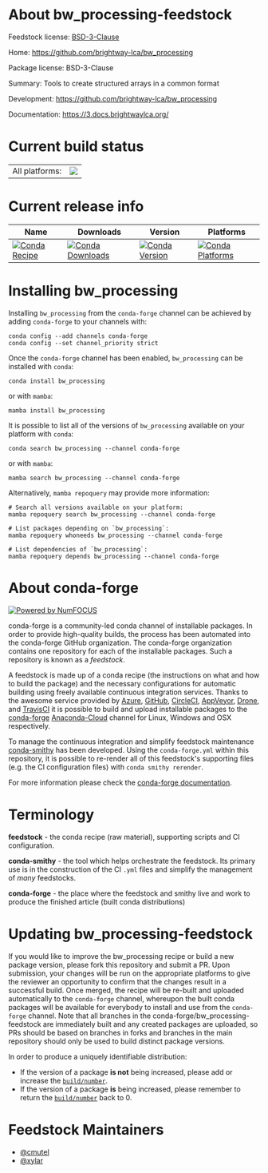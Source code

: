 About bw_processing-feedstock
=============================

Feedstock license: [BSD-3-Clause](https://github.com/conda-forge/bw_processing-feedstock/blob/main/LICENSE.txt)

Home: https://github.com/brightway-lca/bw_processing

Package license: BSD-3-Clause

Summary: Tools to create structured arrays in a common format

Development: https://github.com/brightway-lca/bw_processing

Documentation: https://3.docs.brightwaylca.org/

Current build status
====================


<table><tr><td>All platforms:</td>
    <td>
      <a href="https://dev.azure.com/conda-forge/feedstock-builds/_build/latest?definitionId=16967&branchName=main">
        <img src="https://dev.azure.com/conda-forge/feedstock-builds/_apis/build/status/bw_processing-feedstock?branchName=main">
      </a>
    </td>
  </tr>
</table>

Current release info
====================

| Name | Downloads | Version | Platforms |
| --- | --- | --- | --- |
| [![Conda Recipe](https://img.shields.io/badge/recipe-bw_processing-green.svg)](https://anaconda.org/conda-forge/bw_processing) | [![Conda Downloads](https://img.shields.io/conda/dn/conda-forge/bw_processing.svg)](https://anaconda.org/conda-forge/bw_processing) | [![Conda Version](https://img.shields.io/conda/vn/conda-forge/bw_processing.svg)](https://anaconda.org/conda-forge/bw_processing) | [![Conda Platforms](https://img.shields.io/conda/pn/conda-forge/bw_processing.svg)](https://anaconda.org/conda-forge/bw_processing) |

Installing bw_processing
========================

Installing `bw_processing` from the `conda-forge` channel can be achieved by adding `conda-forge` to your channels with:

```
conda config --add channels conda-forge
conda config --set channel_priority strict
```

Once the `conda-forge` channel has been enabled, `bw_processing` can be installed with `conda`:

```
conda install bw_processing
```

or with `mamba`:

```
mamba install bw_processing
```

It is possible to list all of the versions of `bw_processing` available on your platform with `conda`:

```
conda search bw_processing --channel conda-forge
```

or with `mamba`:

```
mamba search bw_processing --channel conda-forge
```

Alternatively, `mamba repoquery` may provide more information:

```
# Search all versions available on your platform:
mamba repoquery search bw_processing --channel conda-forge

# List packages depending on `bw_processing`:
mamba repoquery whoneeds bw_processing --channel conda-forge

# List dependencies of `bw_processing`:
mamba repoquery depends bw_processing --channel conda-forge
```


About conda-forge
=================

[![Powered by
NumFOCUS](https://img.shields.io/badge/powered%20by-NumFOCUS-orange.svg?style=flat&colorA=E1523D&colorB=007D8A)](https://numfocus.org)

conda-forge is a community-led conda channel of installable packages.
In order to provide high-quality builds, the process has been automated into the
conda-forge GitHub organization. The conda-forge organization contains one repository
for each of the installable packages. Such a repository is known as a *feedstock*.

A feedstock is made up of a conda recipe (the instructions on what and how to build
the package) and the necessary configurations for automatic building using freely
available continuous integration services. Thanks to the awesome service provided by
[Azure](https://azure.microsoft.com/en-us/services/devops/), [GitHub](https://github.com/),
[CircleCI](https://circleci.com/), [AppVeyor](https://www.appveyor.com/),
[Drone](https://cloud.drone.io/welcome), and [TravisCI](https://travis-ci.com/)
it is possible to build and upload installable packages to the
[conda-forge](https://anaconda.org/conda-forge) [Anaconda-Cloud](https://anaconda.org/)
channel for Linux, Windows and OSX respectively.

To manage the continuous integration and simplify feedstock maintenance
[conda-smithy](https://github.com/conda-forge/conda-smithy) has been developed.
Using the ``conda-forge.yml`` within this repository, it is possible to re-render all of
this feedstock's supporting files (e.g. the CI configuration files) with ``conda smithy rerender``.

For more information please check the [conda-forge documentation](https://conda-forge.org/docs/).

Terminology
===========

**feedstock** - the conda recipe (raw material), supporting scripts and CI configuration.

**conda-smithy** - the tool which helps orchestrate the feedstock.
                   Its primary use is in the construction of the CI ``.yml`` files
                   and simplify the management of *many* feedstocks.

**conda-forge** - the place where the feedstock and smithy live and work to
                  produce the finished article (built conda distributions)


Updating bw_processing-feedstock
================================

If you would like to improve the bw_processing recipe or build a new
package version, please fork this repository and submit a PR. Upon submission,
your changes will be run on the appropriate platforms to give the reviewer an
opportunity to confirm that the changes result in a successful build. Once
merged, the recipe will be re-built and uploaded automatically to the
`conda-forge` channel, whereupon the built conda packages will be available for
everybody to install and use from the `conda-forge` channel.
Note that all branches in the conda-forge/bw_processing-feedstock are
immediately built and any created packages are uploaded, so PRs should be based
on branches in forks and branches in the main repository should only be used to
build distinct package versions.

In order to produce a uniquely identifiable distribution:
 * If the version of a package **is not** being increased, please add or increase
   the [``build/number``](https://docs.conda.io/projects/conda-build/en/latest/resources/define-metadata.html#build-number-and-string).
 * If the version of a package **is** being increased, please remember to return
   the [``build/number``](https://docs.conda.io/projects/conda-build/en/latest/resources/define-metadata.html#build-number-and-string)
   back to 0.

Feedstock Maintainers
=====================

* [@cmutel](https://github.com/cmutel/)
* [@xylar](https://github.com/xylar/)

